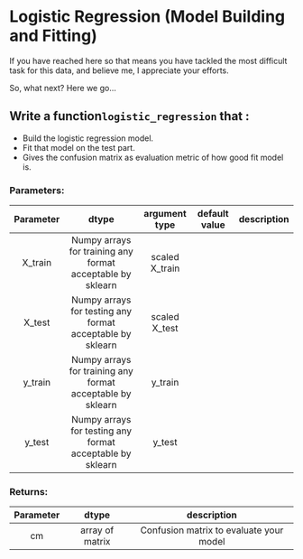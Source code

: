 # Logistic Regression (Model Building and Fitting)

If you have reached here so that means you have tackled the most difficult task for this data, and believe me, I appreciate your efforts.

So, what next? Here we go...

## Write a function`logistic_regression` that :

- Build the logistic regression model.
- Fit that model on the test part.
- Gives the confusion matrix as evaluation metric of how good fit model is. 

### Parameters:

| Parameter | dtype | argument type | default value | description |
| :---: | :---: | :---: | :---: | :---: |
| X_train | Numpy arrays for training any format acceptable by sklearn| scaled X_train |
| X_test | Numpy arrays for testing any format acceptable by sklearn| scaled X_test |
| y_train | Numpy arrays for training any format acceptable by sklearn   | y_train |
| y_test |  Numpy arrays for testing any format acceptable by sklearn   | y_test |


### Returns:

| Parameter | dtype  | description |
| :---: | :---: |:---: |
| cm | array of matrix | Confusion matrix to evaluate your model |